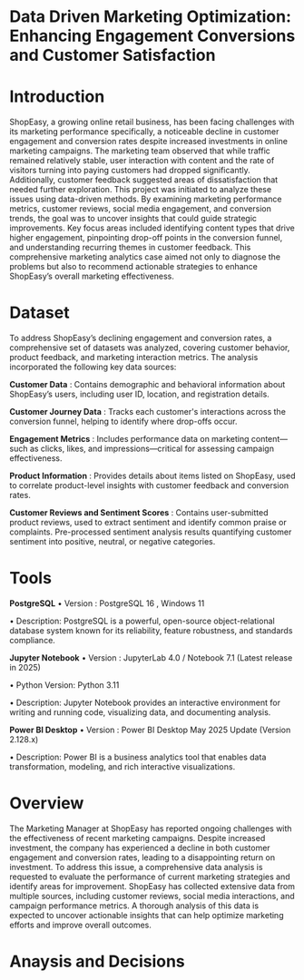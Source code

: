 # Data Driven Marketing Optimization: Enhancing Engagement Conversions and Customer Satisfaction

# Introduction 

ShopEasy, a growing online retail business, has been facing challenges with its marketing performance specifically, a noticeable decline in customer engagement and conversion rates despite increased investments in online marketing campaigns. The marketing team observed that while traffic remained relatively stable, user interaction with content and the rate of visitors turning into paying customers had dropped significantly. Additionally, customer feedback suggested areas of dissatisfaction that needed further exploration. This project was initiated to analyze these issues using data-driven methods. By examining marketing performance metrics, customer reviews, social media engagement, and conversion trends, the goal was to uncover insights that could guide strategic improvements. Key focus areas included identifying content types that drive higher engagement, pinpointing drop-off points in the conversion funnel, and understanding recurring themes in customer feedback. This comprehensive marketing analytics case aimed not only to diagnose the problems but also to recommend actionable strategies to enhance ShopEasy’s overall marketing effectiveness.

# Dataset 

To address ShopEasy’s declining engagement and conversion rates, a comprehensive set of datasets was analyzed, covering customer behavior, product feedback, and marketing interaction metrics. The analysis incorporated the following key data sources:

**Customer Data** : Contains demographic and behavioral information about ShopEasy’s users, including user ID, location, and registration details.

**Customer Journey Data** : Tracks each customer's interactions across the conversion funnel, helping to identify where drop-offs occur.

**Engagement Metrics** : Includes performance data on marketing content—such as clicks, likes, and impressions—critical for assessing campaign effectiveness.

**Product Information** : Provides details about items listed on ShopEasy, used to correlate product-level insights with customer feedback and conversion rates.

**Customer Reviews and Sentiment Scores** : Contains user-submitted product reviews, used to extract sentiment and identify common praise or complaints. Pre-processed sentiment                                             analysis results quantifying customer sentiment into positive, neutral, or negative categories.

# Tools

**PostgreSQL**
•	Version : PostgreSQL 16 , Windows 11 

•	Description: PostgreSQL is a powerful, open-source object-relational database system known for its reliability, feature robustness, and standards compliance.

**Jupyter Notebook**
•	Version : JupyterLab 4.0 / Notebook 7.1 (Latest release in 2025)

•	Python Version: Python 3.11

•	Description: Jupyter Notebook provides an interactive environment for writing and running code, visualizing data, and documenting analysis.

**Power BI Desktop**
•	Version : Power BI Desktop May 2025 Update (Version 2.128.x)

•	Description: Power BI is a business analytics tool that enables data transformation, modeling, and rich interactive visualizations.

# Overview

The Marketing Manager at ShopEasy has reported ongoing challenges with the effectiveness of recent marketing campaigns. Despite increased investment, the company has experienced a decline in both customer engagement and conversion rates, leading to a disappointing return on investment. To address this issue, a comprehensive data analysis is requested to evaluate the performance of current marketing strategies and identify areas for improvement. ShopEasy has collected extensive data from multiple sources, including customer reviews, social media interactions, and campaign performance metrics. A thorough analysis of this data is expected to uncover actionable insights that can help optimize marketing efforts and improve overall outcomes.

# Anaysis and Decisions

